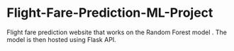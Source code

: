 # Flight-Fare-Prediction-ML-Project
Flight fare prediction website that works on the Random Forest model . The model is then hosted using Flask API.
